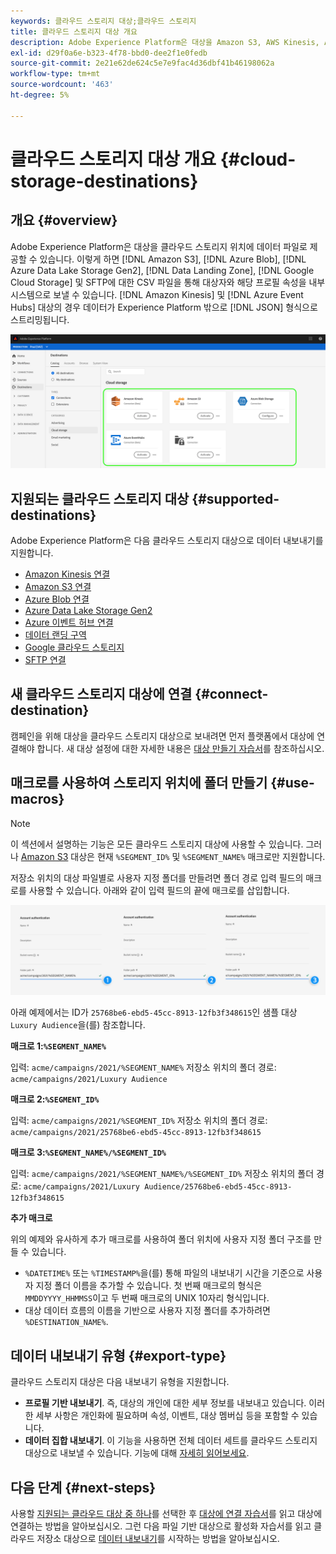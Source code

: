```yaml
---
keywords: 클라우드 스토리지 대상;클라우드 스토리지
title: 클라우드 스토리지 대상 개요
description: Adobe Experience Platform은 대상을 Amazon S3, AWS Kinesis, Azure Event Hubs 또는 SFTP 클라우드 스토리지 위치에 데이터 파일로 전달할 수 있습니다.
exl-id: d29f0a6e-b323-4f78-bbd0-dee2f1e0fedb
source-git-commit: 2e21e62de624c5e7e9fac4d36dbf41b46198062a
workflow-type: tm+mt
source-wordcount: '463'
ht-degree: 5%

---
```


# 클라우드 스토리지 대상 개요 {#cloud-storage-destinations}

## 개요 {#overview}

Adobe Experience Platform은 대상을 클라우드 스토리지 위치에 데이터 파일로 제공할 수 있습니다. 이렇게 하면 [!DNL Amazon S3], [!DNL Azure Blob], [!DNL Azure Data Lake Storage Gen2], [!DNL Data Landing Zone], [!DNL Google Cloud Storage] 및 SFTP에 대한 CSV 파일을 통해 대상자와 해당 프로필 속성을 내부 시스템으로 보낼 수 있습니다. [!DNL Amazon Kinesis] 및 [!DNL Azure Event Hubs] 대상의 경우 데이터가 Experience Platform 밖으로 [!DNL JSON] 형식으로 스트리밍됩니다.

![Adobe 클라우드 저장소 대상](../../assets/catalog/cloud-storage/cloud-storage-destinations.png)

## 지원되는 클라우드 스토리지 대상 {#supported-destinations}

Adobe Experience Platform은 다음 클라우드 스토리지 대상으로 데이터 내보내기를 지원합니다.

* [Amazon Kinesis 연결](amazon-kinesis.md)
* [Amazon S3 연결](amazon-s3.md)
* [Azure Blob 연결](azure-blob.md)
* [Azure Data Lake Storage Gen2](adls-gen2.md)
* [Azure 이벤트 허브 연결](azure-event-hubs.md)
* [데이터 랜딩 구역](data-landing-zone.md)
* [Google 클라우드 스토리지](google-cloud-storage.md)
* [SFTP 연결](sftp.md)

## 새 클라우드 스토리지 대상에 연결 {#connect-destination}

캠페인을 위해 대상을 클라우드 스토리지 대상으로 보내려면 먼저 플랫폼에서 대상에 연결해야 합니다. 새 대상 설정에 대한 자세한 내용은 [대상 만들기 자습서](../../ui/connect-destination.md)를 참조하십시오.


## 매크로를 사용하여 스토리지 위치에 폴더 만들기 {#use-macros}

>[!NOTE]
>
> 이 섹션에서 설명하는 기능은 모든 클라우드 스토리지 대상에 사용할 수 있습니다. 그러나 [Amazon S3](amazon-s3.md) 대상은 현재 `%SEGMENT_ID%` 및 `%SEGMENT_NAME%` 매크로만 지원합니다.

저장소 위치의 대상 파일별로 사용자 지정 폴더를 만들려면 폴더 경로 입력 필드의 매크로를 사용할 수 있습니다. 아래와 같이 입력 필드의 끝에 매크로를 삽입합니다.

![매크로를 사용하여 저장소에 폴더를 만드는 방법](../../assets/catalog/cloud-storage/workflow/macros-folder-path.png)

아래 예제에서는 ID가 `25768be6-ebd5-45cc-8913-12fb3f348615`인 샘플 대상 `Luxury Audience`을(를) 참조합니다.

**매크로 1:`%SEGMENT_NAME%`**

입력: `acme/campaigns/2021/%SEGMENT_NAME%`
저장소 위치의 폴더 경로: `acme/campaigns/2021/Luxury Audience`

**매크로 2:`%SEGMENT_ID%`**

입력: `acme/campaigns/2021/%SEGMENT_ID%`
저장소 위치의 폴더 경로: `acme/campaigns/2021/25768be6-ebd5-45cc-8913-12fb3f348615`

**매크로 3:`%SEGMENT_NAME%/%SEGMENT_ID%`**

입력: `acme/campaigns/2021/%SEGMENT_NAME%/%SEGMENT_ID%`
저장소 위치의 폴더 경로: `acme/campaigns/2021/Luxury Audience/25768be6-ebd5-45cc-8913-12fb3f348615`

**추가 매크로**

위의 예제와 유사하게 추가 매크로를 사용하여 폴더 위치에 사용자 지정 폴더 구조를 만들 수 있습니다.

* `%DATETIME%` 또는 `%TIMESTAMP%`을(를) 통해 파일의 내보내기 시간을 기준으로 사용자 지정 폴더 이름을 추가할 수 있습니다. 첫 번째 매크로의 형식은 `MMDDYYYY_HHMMSS`이고 두 번째 매크로의 UNIX 10자리 형식입니다.
* 대상 데이터 흐름의 이름을 기반으로 사용자 지정 폴더를 추가하려면 `%DESTINATION_NAME%`.

## 데이터 내보내기 유형 {#export-type}

클라우드 스토리지 대상은 다음 내보내기 유형을 지원합니다.
* **프로필 기반 내보내기**. 즉, 대상의 개인에 대한 세부 정보를 내보내고 있습니다. 이러한 세부 사항은 개인화에 필요하며 속성, 이벤트, 대상 멤버십 등을 포함할 수 있습니다.
* **데이터 집합 내보내기**. 이 기능을 사용하면 전체 데이터 세트를 클라우드 스토리지 대상으로 내보낼 수 있습니다. 기능에 대해 [자세히 읽어보세요](/help/destinations/ui/export-datasets.md).

## 다음 단계 {#next-steps}

사용할 [지원되는 클라우드 대상 중 하나](#supported-destinations)를 선택한 후 [대상에 연결 자습서](/help/destinations/ui/connect-destination.md)를 읽고 대상에 연결하는 방법을 알아보십시오. 그런 다음 파일 기반 대상으로 활성화 자습서를 읽고 클라우드 저장소 대상으로 [데이터 내보내기](/help/destinations/ui/activate-batch-profile-destinations.md)를 시작하는 방법을 알아보십시오.
